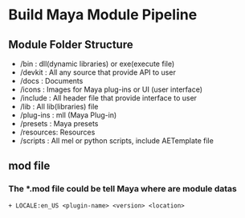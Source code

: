 # Build Maya Module Pipeline

## Module Folder Structure

+ /bin      : dll(dynamic libraries) or exe(execute file)
+ /devkit   : All any source that provide API to user
+ /docs     : Documents
+ /icons    : Images for Maya plug-ins or UI (user interface)
+ /include  : All header file that provide interface to user
+ /lib      : All lib(libraries) file
+ /plug-ins : mll (Maya Plug-in)
+ /presets  : Maya presets
+ /resources: Resources
+ /scripts  : All mel or python scripts, include AETemplate file

## mod file

### The *.mod file could be tell Maya where are module datas

```txt
+ LOCALE:en_US <plugin-name> <version> <location>
```